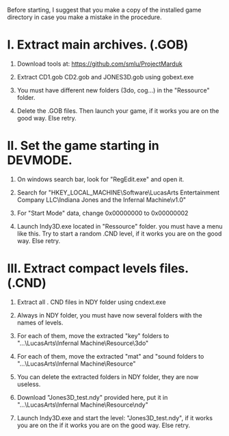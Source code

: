 Before starting, I suggest that you make a copy of the installed game directory in case you make a mistake in the procedure.

# I. Extract main archives. (.GOB)

1. Download tools at: https://github.com/smlu/ProjectMarduk

2. Extract CD1.gob CD2.gob and JONES3D.gob using gobext.exe

3. You must have different new folders (3do, cog...) in the "Ressource" folder.

4. Delete the .GOB files. Then launch your game, if it works you are on the good way. Else retry.

# II. Set the game starting in DEVMODE.

1. On windows search bar, look for "RegEdit.exe" and open it.

2. Search for "HKEY_LOCAL_MACHINE\Software\LucasArts Entertainment Company LLC\Indiana Jones and the Infernal Machine\v1.0"

3. For "Start Mode" data, change 0x00000000 to 0x00000002

4. Launch Indy3D.exe located in "Ressource" folder. you must have a menu like this. Try to start a random .CND level, if it works you are on the good way. Else retry.

# III. Extract compact levels files. (.CND)

1. Extract all . CND files in NDY folder using cndext.exe

2. Always in NDY folder, you must have now several folders with the names of levels.

3. For each of them, move the extracted "key" folders to "...\LucasArts\Infernal Machine\Resource\3do\"

4. For each of them, move the extracted "mat" and "sound folders to "...\LucasArts\Infernal Machine\Resource\"

5. You can delete the extracted folders in NDY folder, they are now useless.

4. Download "Jones3D_test.ndy" provided here, put it in "...\LucasArts\Infernal Machine\Resource\ndy\"

5. Launch Indy3D.exe and start the level: "Jones3D_test.ndy", if it works you are on the if it works you are on the good way. Else retry.
